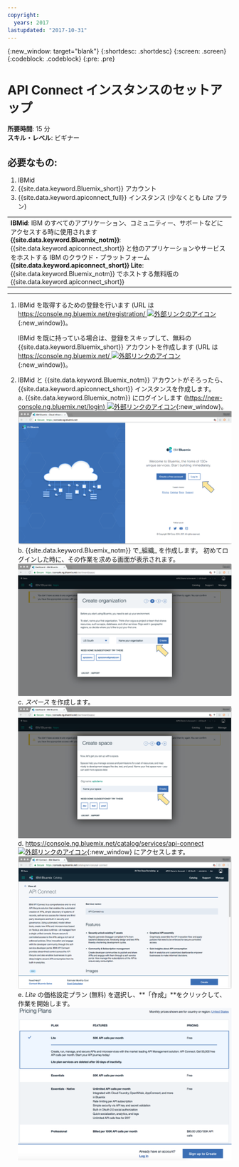 ```yaml
---
copyright:
  years: 2017
lastupdated: "2017-10-31"
---
```


{:new_window: target="blank"}
{:shortdesc: .shortdesc}
{:screen: .screen}
{:codeblock: .codeblock}
{:pre: .pre}

# API Connect インスタンスのセットアップ
**所要時間**: 15 分  
**スキル・レベル**: ビギナー  


## 必要なもの:
1. IBMid
2. {{site.data.keyword.Bluemix_short}} アカウント
3. {{site.data.keyword.apiconnect_full}} インスタンス (少なくとも _Lite_ プラン)


<table>
  <tr><td><b>IBMid</b>: IBM のすべてのアプリケーション、コミュニティー、サポートなどにアクセスする時に使用されます
    <br>
    <b>{{site.data.keyword.Bluemix_notm}}</b>: {{site.data.keyword.apiconnect_short}} と他のアプリケーションやサービスをホストする IBM のクラウド・プラットフォーム<br>
    <b>{{site.data.keyword.apiconnect_short}} Lite</b>: {{site.data.keyword.Bluemix_notm}} でホストする無料版の {{site.data.keyword.apiconnect_short}}</td></tr>
  </table>  


---


1. IBMid を取得するための登録を行います (URL は [https://console.ng.bluemix.net/registration/ ![外部リンクのアイコン](../../../icons/launch-glyph.svg "外部リンクのアイコン")](https://console.ng.bluemix.net/registration/){:new_window})。

	IBMid を既に持っている場合は、登録をスキップして、無料の {{site.data.keyword.Bluemix_short}} アカウントを作成します (URL は [https://console.ng.bluemix.net/ ![外部リンクのアイコン](../../../icons/launch-glyph.svg "外部リンクのアイコン")](https://console.ng.bluemix.net/){:new_window})。  

2. IBMid と {{site.data.keyword.Bluemix_notm}} アカウントがそろったら、{{site.data.keyword.apiconnect_short}} インスタンスを作成します。  
  a. {{site.data.keyword.Bluemix_notm}} にログインします ([https://new-console.ng.bluemix.net/login) ![外部リンクのアイコン](../../../icons/launch-glyph.svg "外部リンクのアイコン")](https://new-console.ng.bluemix.net/login){:new_window}。  
  ![](images/prereqs-1.png)  
  b. {{site.data.keyword.Bluemix_notm}} で_組織_ を作成します。 初めてログインした時に、その作業を求める画面が表示されます。  
  ![](images/prereqs-2.png)
  c. _スペース_ を作成します。  
  ![](images/prereqs-3.png)
  d. [https://console.ng.bluemix.net/catalog/services/api-connect ![外部リンクのアイコン](../../../icons/launch-glyph.svg "外部リンクのアイコン")](https://console.ng.bluemix.net/catalog/services/api-connect){:new_window} にアクセスします。  
  ![](images/prereqs-4.png)  
  e. _Lite_ の価格設定プラン (無料) を選択し、**「作成」**をクリックして、作業を開始します。  
  ![](images/lite-plan.png)  
